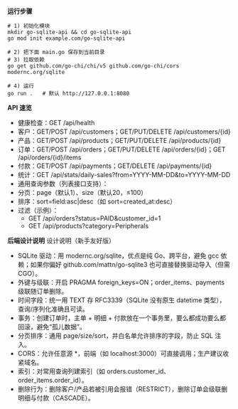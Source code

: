 **运行步骤**
```
# 1) 初始化模块
mkdir go-sqlite-api && cd go-sqlite-api
go mod init example.com/go-sqlite-api

# 2) 把下面 main.go 保存到当前目录
# 3) 拉取依赖
go get github.com/go-chi/chi/v5 github.com/go-chi/cors modernc.org/sqlite

# 4) 运行
go run .   # 默认 http://127.0.0.1:8080
```


**API 速览**
- 健康检查：GET /api/health
- 客户：GET/POST /api/customers；GET/PUT/DELETE /api/customers/{id}
- 产品：GET/POST /api/products；GET/PUT/DELETE /api/products/{id}
- 订单：GET/POST /api/orders；GET/PUT/DELETE /api/orders/{id}；GET /api/orders/{id}/items
- 付款：GET/POST /api/payments；GET/DELETE /api/payments/{id}
- 统计：GET /api/stats/daily-sales?from=YYYY-MM-DD&to=YYYY-MM-DD
- 通用查询参数（列表接口支持）：
- 分页：page（默认1）、size（默认20，≤100）
- 排序：sort=field:asc|desc（如 sort=created_at:desc）
- 过滤（示例）：
   - GET /api/orders?status=PAID&customer_id=1
   - GET /api/products?category=Peripherals

**后端设计说明** 设计说明（新手友好版）
- SQLite 驱动：用 modernc.org/sqlite，优点是纯 Go、跨平台，避免 gcc 依赖；如果你偏好 github.com/mattn/go-sqlite3 也可直接替换驱动导入（但需 CGO）。
- 外键与级联：开启 PRAGMA foreign_keys=ON；order_items、payments 级联随订单删除。
- 时间字段：统一用 TEXT 存 RFC3339（SQLite 没有原生 datetime 类型），查询/序列化准确且可读。
- 事务：创建订单时，主单 + 明细 + 付款放在一个事务里，要么都成功要么都回滚，避免“孤儿数据”。
- 分页排序：通用 page/size/sort，并白名单允许排序的字段，防止 SQL 注入。
- CORS：允许任意源 *，前端（如 localhost:3000）可直接调用；生产建议收紧域名。
- 索引：对常用查询列建索引（如 orders.customer_id、order_items.order_id）。
- 删除行为：删除客户/产品若被引用会报错（RESTRICT），删除订单会级联删明细与付款（CASCADE）。



